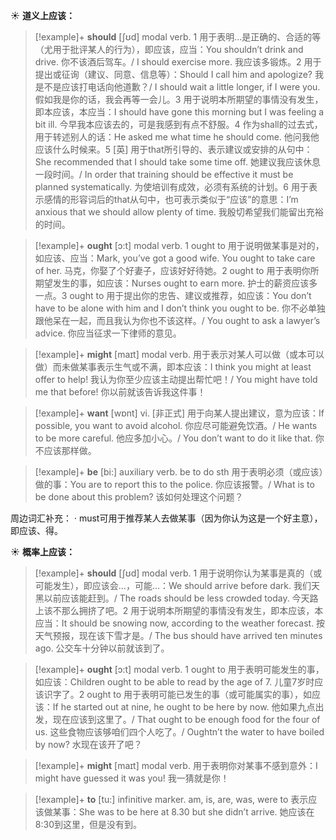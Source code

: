 ☀ <span class="category">**道义上应该：**</span>
>[!example]+ <span class="vocabulary">**should**</span> [ʃʊd] 
> <span class="definition">modal verb. 1 用于表明…是正确的、合适的等（尤用于批评某人的行为），即应该，应当：</span>You shouldn’t drink and drive. 你不该酒后驾车。/ I should exercise more. 我应该多锻炼。<span class="definition">2 用于提出或征询（建议、同意、信息等）：</span>Should I call him and apologize? 我是不是应该打电话向他道歉？/ I should wait a little longer, if I were you. 假如我是你的话，我会再等一会儿。<span class="definition">3 用于说明本所期望的事情没有发生，即本应该，本应当：</span>I should have gone this morning but I was feeling a bit ill. 今早我本应该去的，可是我感到有点不舒服。<span class="definition">4 作为shall的过去式，用于转述别人的话：</span>He asked me what time he should come. 他问我他应该什么时候来。<span class="definition">5 [英] 用于that所引导的、表示建议或安排的从句中：</span>She recommended that I should take some time off. 她建议我应该休息一段时间。/ In order that training should be effective it must be planned systematically. 为使培训有成效，必须有系统的计划。<span class="definition">6 用于表示感情的形容词后的that从句中，也可表示类似于“应该”的意思：</span>I’m anxious that we should allow plenty of time. 我殷切希望我们能留出充裕的时间。

>[!example]+ <span class="vocabulary">**ought**</span> [ɔ:t] 
> <span class="definition">modal verb. 1 ought to 用于说明做某事是对的，如应该、应当：</span>Mark, you’ve got a good wife. You ought to take care of her. 马克，你娶了个好妻子，应该好好待她。<span class="definition">2 ought to 用于表明你所期望发生的事，如应该：</span>Nurses ought to earn more. 护士的薪资应该多一点。<span class="definition">3 ought to 用于提出你的忠告、建议或推荐，如应该：</span>You don’t have to be alone with him and I don’t think you ought to be. 你不必单独跟他呆在一起，而且我认为你也不该这样。/ You ought to ask a lawyer’s advice. 你应当征求一下律师的意见。

>[!example]+ <span class="vocabulary">**might**</span> [maɪt] 
> <span class="definition">modal verb. 用于表示对某人可以做（或本可以做）而未做某事表示生气或不满，即本应该：</span>I think you might at least offer to help! 我认为你至少应该主动提出帮忙吧！/ You might have told me that before! 你以前就该告诉我这件事！

>[!example]+ <span class="vocabulary">**want**</span> [wɒnt] 
> <span class="definition">vi. [非正式] 用于向某人提出建议，意为应该：</span>If possible, you want to avoid alcohol. 你应尽可能避免饮酒。/ He wants to be more careful. 他应多加小心。/ You don’t want to do it like that. 你不应该那样做。

>[!example]+ <span class="vocabulary">**be**</span> [bi:] 
> <span class="definition">auxiliary verb. be to do sth 用于表明必须（或应该）做的事：</span>You are to report this to the police. 你应该报警。/ What is to be done about this problem? 该如何处理这个问题？

周边词汇补充：
· must可用于推荐某人去做某事（因为你认为这是一个好主意），即应该、得。

☀ <span class="category">**概率上应该：**</span>
>[!example]+ <span class="vocabulary">**should**</span> [ʃʊd] 
> <span class="definition">modal verb. 1 用于说明你认为某事是真的（或可能发生），即应该会…，可能…：</span>We should arrive before dark. 我们天黑以前应该能赶到。/ The roads should be less crowded today. 今天路上该不那么拥挤了吧。<span class="definition">2 用于说明本所期望的事情没有发生，即本应该，本应当：</span>It should be snowing now, according to the weather forecast. 按天气预报，现在该下雪才是。/ The bus should have arrived ten minutes ago. 公交车十分钟以前就该到了。

>[!example]+ <span class="vocabulary">**ought**</span> [ɔ:t] 
> <span class="definition">modal verb. 1 ought to 用于表明可能发生的事，如应该：</span>Children ought to be able to read by the age of 7. 儿童7岁时应该识字了。<span class="definition">2 ought to 用于表明可能已发生的事（或可能属实的事），如应该：</span>If he started out at nine, he ought to be here by now. 他如果九点出发，现在应该到这里了。/ That ought to be enough food for the four of us. 这些食物应该够咱们四个人吃了。/ Oughtn’t the water to have boiled by now? 水现在该开了吧？

>[!example]+ <span class="vocabulary">**might**</span> [maɪt] 
> <span class="definition">modal verb. 用于表明你对某事不感到意外：</span>I might have guessed it was you! 我一猜就是你！

>[!example]+ <span class="vocabulary">**to**</span> [tu:] 
> <span class="definition">infinitive marker. am, is, are, was, were to 表示应该做某事：</span>She was to be here at 8.30 but she didn’t arrive. 她应该在8:30到这里，但是没有到。
